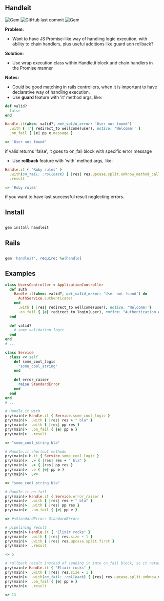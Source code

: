 ## Handleit

![Gem](https://img.shields.io/gem/dt/handleit.svg)
![GitHub last commit](https://img.shields.io/github/last-commit/nucleom42/handleit.svg)
![Gem](https://img.shields.io/gem/v/handleit.svg)

**Problem:**

* Want to have JS Promise-like way of handling logic execution, with ability to chain handlers, plus useful additions like guard adn rollback?

**Solution:**

* Use wrap execution class within Handle.it block and chain handlers in the Promise manner

**Notes:**

* Could be good matching in rails controllers, when it is important to have declarative way of handling execution.
* Use **guard** feature with 'it' method args, like:
```ruby
def valid?
  false
end

Handle.it(when: valid?, not_valid_error: 'User not found')
  .with { |r| redirect_to wellcome(user), notice: 'Welcome!' }
  .on_fail { |e| pp e.message }

=> 'User not found'
```
if valid returns 'false', it goes to on_fail block with specific error message

* Use **rollback** feature with 'with' method args, like:
```ruby
Handle.it { "Ruby rules" }
  .with(on_fail: :rollback) { |res| res.upcase.split.unknow_method_call }
  .result

=> 'Ruby rules'
```
if you want to have last successful result neglecting errors.

## Install

```ruby

gem install handleit

```

## Rails

```ruby

gem 'handleit', require: %w[handle]

```

## Examples

```ruby
class UsersController < ApplicationController
  def auth
    Handle.it(when: valid?, not_valid_error: 'User not found') do
      AuthService.authenticate!
    end 
      .with { |res| redirect_to wellcome(user), notice: 'Welcome!'}
      .on_fail { |e| redirect_to login(user), notice: "Authentication error: #{e.message}" }
  end
  
  def valid?
    # some validation logic
  end
end
# ...

class Service
  class << self
    def some_cool_logic
      "some_cool_string"
    end
    
    def error_raiser
      raise StandardError
    end
  end
end
# ...

# Handle.it with
pry(main)> Handle.it { Service.some_cool_logic }
pry(main)>  .with { |res| res + " bla" }
pry(main)>  .with { |res| pp res }
pry(main)>  .on_fail { |e| pp e }
pry(main)>  .result

=> "some_cool_string bla"

# Handle.it shortcut methods
pry(main)> H.it { Service.some_cool_logic }
pry(main)>  .> { |res| res + " bla" }
pry(main)>  .> { |res| pp res }
pry(main)>  .e { |e| pp e }
pry(main)>  .<=

=> "some_cool_string bla"

# Handle.it on_fail
pry(main)> Handle.it { Service.error_raiser }
pry(main)>  .with { |res| res + " bla" }
pry(main)>  .with { |res| pp res }
pry(main)>  .on_fail { |e| pp e }

=> #<StandardError: StandardError>

# pipelining result
pry(main)> Handle.it { "Elixir rocks" }
pry(main)>  .with { |res| res.size - 1 }
pry(main)>  .with { |res| res.upcase.split.first }
pry(main)>  .result

=> 5

# rollback result instead of sending it into on_fail block, so it returns latest successful
pry(main)> Handle.it { "Elixir rocks" }
pry(main)>  .with { |res| res.size - 1 }
pry(main)>  .with(on_fail: :rollback) { |res| res.upcase.split.unknow_method_call }
pry(main)>  .on_fail { |e| pp e }
pry(main)>  .result

=> 11
```